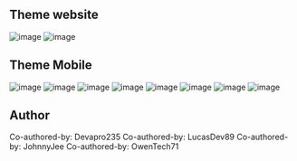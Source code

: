 ## Theme website
![image](https://github.com/user-attachments/assets/d3be734f-2b6a-4a59-8540-59daf94079e6)
![image](https://github.com/user-attachments/assets/9976e9a9-3e84-4b10-9799-be9371bd4caa)

## Theme Mobile
![image](https://github.com/user-attachments/assets/86c5d4cc-95d9-4c38-a6f3-aae5e715d00b)
![image](https://github.com/user-attachments/assets/60e66f24-79dd-4e71-9405-64217412b00c)
![image](https://github.com/user-attachments/assets/2520a948-bf19-4a8f-a40a-79db4490485a)
![image](https://github.com/user-attachments/assets/9e534d75-8812-471f-a2ea-34d4142a1a44)
![image](https://github.com/user-attachments/assets/d13da44b-5442-4d73-9407-fdf6772ce108)
![image](https://github.com/user-attachments/assets/3a447dc5-187c-4a2c-9c5f-0a1e5e4c7bd9)
![image](https://github.com/user-attachments/assets/024c8e55-c2a5-48c2-9eb3-0b6d44886d74)
![image](https://github.com/user-attachments/assets/8ec11764-a066-480a-a021-9187a10035b7)

## Author
Co-authored-by: Devapro235 
Co-authored-by: LucasDev89
Co-authored-by: JohnnyJee
Co-authored-by: OwenTech71
